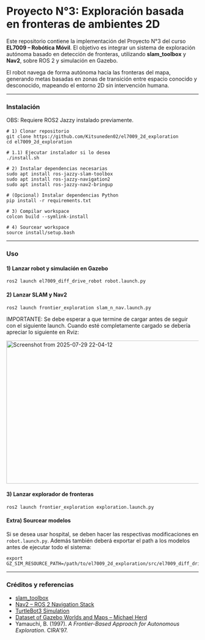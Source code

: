 # Proyecto N°3: Exploración basada en fronteras de ambientes 2D

Este repositorio contiene la implementación del Proyecto N°3 del curso **EL7009 – Robótica Móvil**. El objetivo es integrar un sistema de exploración autónoma basado en detección de fronteras, utilizando **slam_toolbox** y **Nav2**, sobre ROS 2 y simulación en Gazebo.

El robot navega de forma autónoma hacia las fronteras del mapa, generando metas basadas en zonas de transición entre espacio conocido y desconocido, mapeando el entorno 2D sin intervención humana.

---

### Instalación
OBS: Requiere ROS2 Jazzy instalado previamente.

```
# 1) Clonar repositorio
git clone https://github.com/Kitsuneden02/el7009_2d_exploration
cd el7009_2d_exploration

# 1.1) Ejecutar instalador si lo desea
./install.sh

# 2) Instalar dependencias necesarias
sudo apt install ros-jazzy-slam-toolbox
sudo apt install ros-jazzy-navigation2
sudo apt install ros-jazzy-nav2-bringup

# (Opcional) Instalar dependencias Python
pip install -r requirements.txt

# 3) Compilar workspace
colcon build --symlink-install

# 4) Sourcear workspace
source install/setup.bash
```

---

### Uso

#### 1) Lanzar robot y simulación en Gazebo
```
ros2 launch el7009_diff_drive_robot robot.launch.py
```
#### 2) Lanzar SLAM y Nav2
```
ros2 launch frontier_exploration slam_n_nav.launch.py
```
IMPORTANTE: Se debe esperar a que termine de cargar antes de seguir con el siguiente launch. Cuando esté completamente cargado se debería apreciar lo siguiente en Rviz:

<img width="591" height="375" alt="Screenshot from 2025-07-29 22-04-12" src="https://github.com/user-attachments/assets/7703a3e9-8030-42fc-88cd-67fac839c5ae" />

#### 3) Lanzar explorador de fronteras
```
ros2 launch frontier_exploration exploration.launch.py
```

#### Extra) Sourcear modelos
Si se desea usar hospital, se deben hacer las respectivas modificaciones en `robot.launch.py`. Además también deberá exportar el path a los modelos antes de ejecutar todo el sistema:
```
export GZ_SIM_RESOURCE_PATH=/path/to/el7009_2d_exploration/src/el7009_diff_drive_robot/models/hospital/model
```

---

### Créditos y referencias

* [slam\_toolbox](https://github.com/SteveMacenski/slam_toolbox)
* [Nav2 – ROS 2 Navigation Stack](https://github.com/ros-planning/navigation2)
* [TurtleBot3 Simulation](https://github.com/ROBOTIS-GIT/turtlebot3_simulations)
* [Dataset of Gazebo Worlds and Maps – Michael Herd](https://github.com/mlherd/Dataset-of-Gazebo-Worlds-Models-and-Maps)
* Yamauchi, B. (1997). *A Frontier-Based Approach for Autonomous Exploration*. CIRA'97.

